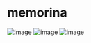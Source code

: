 # memorina
![image](https://github.com/user-attachments/assets/b5149386-44e5-4581-97c8-78725e9eb42c)
![image](https://github.com/user-attachments/assets/25e22b56-abf2-4816-ac9f-fad7ab27e1d5)
![image](https://github.com/user-attachments/assets/b1f2b829-b649-455a-84f3-f702be3a8a3b)
